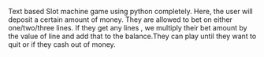 Text based Slot machine game using python completely. Here, the user will deposit a certain amount of money. They are allowed to bet on either one/two/three lines. If they get any lines , we multiply their bet amount by the value of line and add that to the balance.They can play until they want to quit or if they cash out of money.

